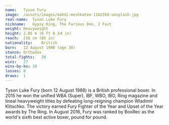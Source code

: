 ```yaml
---
name:   Tyson Fury
image:  /assets/images/mahdi-meshkatee-1162350-unsplash.jpg
real-name:  Tyson Luke Fury
nickname:   Gypsy King, The Furious One, 2 Fast
weight: Heavyweight
height: 2.05 m (6 ft 8 3⁄4 in)
reach:  216 cm (85 in)
nationality:    British
born:   12 August 1988 (age 30)
stance: Orthodox
total-fights:   28
wins:   27
wins-by-ko: 19
losses: 0
draws:  1
---
```

Tyson Luke Fury (born 12 August 1988) is a British professional boxer. In 2015 he won the unified WBA (Super), IBF, WBO, IBO, Ring magazine and lineal heavyweight titles by defeating long-reigning champion Wladimir Klitschko. The victory earned Fury Fighter of the Year and Upset of the Year awards by The Ring. In August 2016, Fury was ranked by BoxRec as the world's sixth best active boxer, pound for pound.